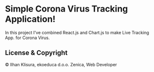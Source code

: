 # Simple Corona Virus Tracking Application!

In this project I've combined React.js and Chart.js to make Live Tracking App. for Corona Virus.

## License & Copyright

© Ilhan Klisura, ekoeduca d.o.o. Zenica, Web Developer

